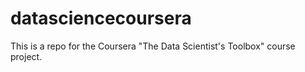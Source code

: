 # datasciencecoursera
This is a repo for the Coursera "The Data Scientist's Toolbox" course project.
